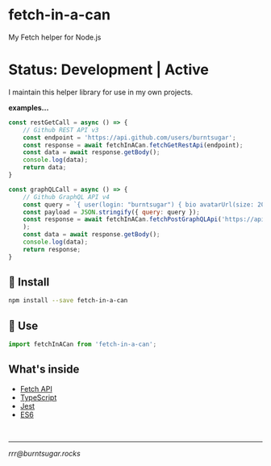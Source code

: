 # fetch-in-a-can

My Fetch helper for Node.js

# Status: Development | Active

I maintain this helper library for use in my own projects.

**examples...**

````javascript
const restGetCall = async () => {
    // Github REST API v3
    const endpoint = 'https://api.github.com/users/burntsugar';
    const response = await fetchInACan.fetchGetRestApi(endpoint);
    const data = await response.getBody();
    console.log(data);
    return data;
}

const graphQLCall = async () => {
    // Github GraphQL API v4
    const query = `{ user(login: "burntsugar") { bio avatarUrl(size: 200) url login name } }`;
    const payload = JSON.stringify({ query: query });
    const response = await fetchInACan.fetchPostGraphQLApi('https://api.github.com/graphql', payload, API_KEY
    );
    const data = await response.getBody();
    console.log(data);
    return response;
}
````

## 🥫 Install

````bash
npm install --save fetch-in-a-can
````

## 🥫 Use

````javascript
import fetchInACan from 'fetch-in-a-can';
````

## What's inside

* [Fetch API](https://developer.mozilla.org/en-US/docs/Web/API/Fetch_API)
* [TypeScript](https://www.typescriptlang.org/index.html)
* [Jest](https://jestjs.io/en/)
* [ES6](https://tc39.es/ecma262/)

<br>

<hr>

*rrr@<span></span>burntsugar.rocks*